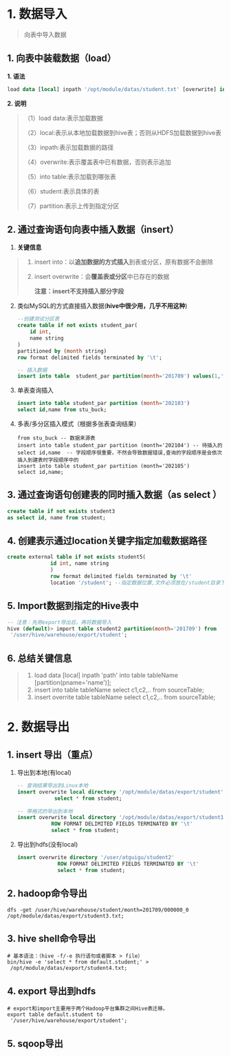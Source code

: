 # 1. 数据导入

> 向表中导入数据

## 1. 向表中装载数据（load）

**1. 语法**

```sql
load data [local] inpath '/opt/module/datas/student.txt' [overwrite] into table student [partition (partcol1=val1,…)];
```

**2. 说明**

> （1）load data:表示加载数据
>
> （2）local:表示从本地加载数据到hive表；否则从HDFS加载数据到hive表
>
> （3）inpath:表示加载数据的路径
>
> （4）overwrite:表示覆盖表中已有数据，否则表示追加
>
> （5）into table:表示加载到哪张表
>
> （6）student:表示具体的表
>
> （7）partition:表示上传到指定分区

## 2. 通过查询语句向表中插入数据（insert）

1. **关键信息**

> 1. insert into：以**追加数据的方式插入**到表或分区，原有数据不会删除
>
> 2. insert overwrite：会**覆盖表或分区**中已存在的数据
>
>    
>
>    **注意：insert不支持插入部分字段**

2. 类似MySQL的方式直接插入数据(**hive中很少用，几乎不用这种**)

   ```sql
   --创建测试分区表
   create table if not exists student_par(
       id int,
       name string
   )
   partitioned by (month string)
   row format delimited fields terminated by '\t';
   
   -- 插入数据
   insert into table  student_par partition(month='201709') values(1,'wangwu'),(2,'zhaoliu');
   ```

   

3. 单表查询插入

   ```sql
   insert into table student_par partition (month='202103')
   select id,name from stu_buck;
   ```

   

4. 多表/多分区插入模式（根据多张表查询结果）

   ```mysql
   from stu_buck -- 数据来源表
   insert into table student_par partition (month='202104') -- 待插入的
   select id,name  -- 字段顺序很重要，不然会导致数据错误,查询的字段顺序是会依次插入到建表时字段顺序中的
   insert into table student_par partition (month='202105')
   select id,name;
   ```

   

## 3. 通过查询语句创建表的同时插入数据（as select ）

```sql
create table if not exists student3
as select id, name from student;
```



## 4. 创建表示通过location关键字指定加载数据路径

```sql
create external table if not exists student5(
              id int, name string
              )
              row format delimited fields terminated by '\t'
              location '/student'; --指定数据位置,文件必须放在/student目录下
```



## 5. Import数据到指定的Hive表中

```sql
-- 注意：先用export导出后，再将数据导入
hive (default)> import table student2 partition(month='201709') from
 '/user/hive/warehouse/export/student';
```



## 6. 总结关键信息

> 1. load data [local] inpath 'path' into table tableName [partition(pname='name')];
> 2. insert into table tableName select c1,c2,.. from sourceTable;
> 3. insert overrite table tableName  select c1,c2,.. from sourceTable;



# 2. 数据导出

## 1. insert 导出（重点）

1. 导出到本地(有local)

   ```sql
   -- 查询结果导出到Linux本地
   insert overwrite local directory '/opt/module/datas/export/student'
               select * from student;
               
   -- 带格式的导出到本地
   insert overwrite local directory '/opt/module/datas/export/student1'
              ROW FORMAT DELIMITED FIELDS TERMINATED BY '\t'            
              select * from student;
   ```

   

2. 导出到hdfs(没有local)

   ```sql
   insert overwrite directory '/user/atguigu/student2'
                ROW FORMAT DELIMITED FIELDS TERMINATED BY '\t' 
                select * from student;
   ```

   

## 2. hadoop命令导出

```shell
dfs -get /user/hive/warehouse/student/month=201709/000000_0
/opt/module/datas/export/student3.txt;
```



## 3. hive shell命令导出

```shell
# 基本语法：（hive -f/-e 执行语句或者脚本 > file）
bin/hive -e 'select * from default.student;' >
 /opt/module/datas/export/student4.txt;
```



## 4. export 导出到hdfs

```shell
# export和import主要用于两个Hadoop平台集群之间Hive表迁移。
export table default.student to
 '/user/hive/warehouse/export/student';
```



## 5. sqoop导出
